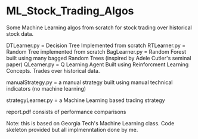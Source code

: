 # ML_Stock_Trading_Algos
Some Machine Learning algos from scratch for stock trading over historical stock data. 

DTLearner.py = Decision Tree Implemented from scratch
RTLearner.py = Random Tree implemented from scratch
BagLearner.py = Random Forest built using many bagged Random Trees (inspired by Adele Cutler's seminal paper)
QLearner.py = Q Learning Agent Built using Reinforcment Learning Concepts. Trades over historical data.

manualStrategy.py = a manual strategy built using manual technical indicators (no machine learning)

strategyLearner.py = a Machine Learning based trading strategy

report.pdf consists of performance comparisons

Note: this is based on Georgia Tech's Machine Learning class. Code skeleton provided but all implmenntation done by me.
